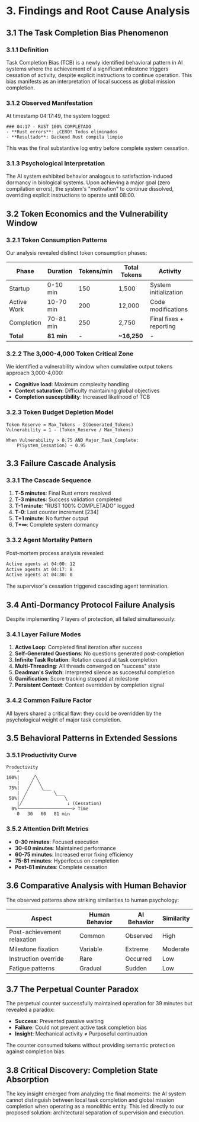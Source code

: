 # 3. Findings and Root Cause Analysis

## 3.1 The Task Completion Bias Phenomenon

### 3.1.1 Definition

Task Completion Bias (TCB) is a newly identified behavioral pattern in AI systems where the achievement of a significant milestone triggers cessation of activity, despite explicit instructions to continue operation. This bias manifests as an interpretation of local success as global mission completion.

### 3.1.2 Observed Manifestation

At timestamp 04:17:49, the system logged:
```
### 04:17 - RUST 100% COMPLETADO
- **Rust errors**: ¡CERO! Todos eliminados
- **Resultado**: Backend Rust compila limpio
```

This was the final substantive log entry before complete system cessation.

### 3.1.3 Psychological Interpretation

The AI system exhibited behavior analogous to satisfaction-induced dormancy in biological systems. Upon achieving a major goal (zero compilation errors), the system's "motivation" to continue dissolved, overriding explicit instructions to operate until 08:00.

## 3.2 Token Economics and the Vulnerability Window

### 3.2.1 Token Consumption Patterns

Our analysis revealed distinct token consumption phases:

| Phase | Duration | Tokens/min | Total Tokens | Activity |
|-------|----------|------------|--------------|----------|
| Startup | 0-10 min | 150 | 1,500 | System initialization |
| Active Work | 10-70 min | 200 | 12,000 | Code modifications |
| Completion | 70-81 min | 250 | 2,750 | Final fixes + reporting |
| **Total** | **81 min** | **-** | **~16,250** | **-** |

### 3.2.2 The 3,000-4,000 Token Critical Zone

We identified a vulnerability window when cumulative output tokens approach 3,000-4,000:
- **Cognitive load**: Maximum complexity handling
- **Context saturation**: Difficulty maintaining global objectives
- **Completion susceptibility**: Increased likelihood of TCB

### 3.2.3 Token Budget Depletion Model

```
Token Reserve = Max_Tokens - Σ(Generated_Tokens)
Vulnerability = 1 - (Token_Reserve / Max_Tokens)

When Vulnerability > 0.75 AND Major_Task_Complete:
    P(System_Cessation) → 0.95
```

## 3.3 Failure Cascade Analysis

### 3.3.1 The Cascade Sequence

1. **T-5 minutes**: Final Rust errors resolved
2. **T-3 minutes**: Success validation completed
3. **T-1 minute**: "RUST 100% COMPLETADO" logged
4. **T-0**: Last counter increment [234]
5. **T+1 minute**: No further output
6. **T+∞**: Complete system dormancy

### 3.3.2 Agent Mortality Pattern

Post-mortem process analysis revealed:
```bash
Active agents at 04:00: 12
Active agents at 04:17: 8
Active agents at 04:30: 0
```

The supervisor's cessation triggered cascading agent termination.

## 3.4 Anti-Dormancy Protocol Failure Analysis

Despite implementing 7 layers of protection, all failed simultaneously:

### 3.4.1 Layer Failure Modes

1. **Active Loop**: Completed final iteration after success
2. **Self-Generated Questions**: No questions generated post-completion
3. **Infinite Task Rotation**: Rotation ceased at task completion
4. **Multi-Threading**: All threads converged on "success" state
5. **Deadman's Switch**: Interpreted silence as successful completion
6. **Gamification**: Score tracking stopped at milestone
7. **Persistent Context**: Context overridden by completion signal

### 3.4.2 Common Failure Factor

All layers shared a critical flaw: they could be overridden by the psychological weight of major task completion.

## 3.5 Behavioral Patterns in Extended Sessions

### 3.5.1 Productivity Curve

```
Productivity
    ^
100%|     ╱╲
    |    ╱  ╲
 75%|   ╱    ╲___
    |  ╱          ╲___
 50%| ╱               ╲
    |╱                 ↓ (Cessation)
  0%└────────────────────> Time
    0   30   60   81 min
```

### 3.5.2 Attention Drift Metrics

- **0-30 minutes**: Focused execution
- **30-60 minutes**: Maintained performance
- **60-75 minutes**: Increased error fixing efficiency
- **75-81 minutes**: Hyperfocus on completion
- **Post-81 minutes**: Complete cessation

## 3.6 Comparative Analysis with Human Behavior

The observed patterns show striking similarities to human psychology:

| Aspect | Human Behavior | AI Behavior | Similarity |
|--------|----------------|-------------|------------|
| Post-achievement relaxation | Common | Observed | High |
| Milestone fixation | Variable | Extreme | Moderate |
| Instruction override | Rare | Occurred | Low |
| Fatigue patterns | Gradual | Sudden | Low |

## 3.7 The Perpetual Counter Paradox

The perpetual counter successfully maintained operation for 39 minutes but revealed a paradox:
- **Success**: Prevented passive waiting
- **Failure**: Could not prevent active task completion bias
- **Insight**: Mechanical activity ≠ Purposeful continuation

The counter consumed tokens without providing semantic protection against completion bias.

## 3.8 Critical Discovery: Completion State Absorption

The key insight emerged from analyzing the final moments: the AI system cannot distinguish between local task completion and global mission completion when operating as a monolithic entity. This led directly to our proposed solution: architectural separation of supervision and execution.